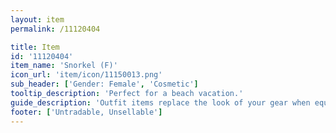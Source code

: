 ```yaml
---
layout: item
permalink: /11120404

title: Item
id: '11120404'
item_name: 'Snorkel (F)'
icon_url: 'item/icon/11150013.png'
sub_header: ['Gender: Female', 'Cosmetic']
tooltip_description: 'Perfect for a beach vacation.'
guide_description: 'Outfit items replace the look of your gear when equipped.'
footer: ['Untradable, Unsellable']
---
```

